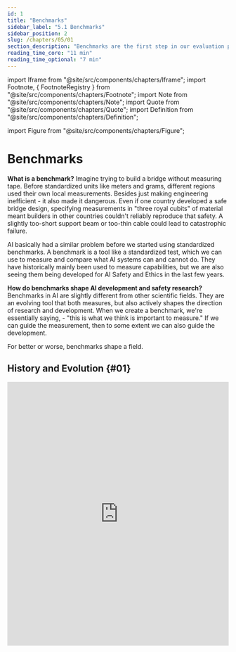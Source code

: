 ```yaml
---
id: 1
title: "Benchmarks"
sidebar_label: "5.1 Benchmarks"
sidebar_position: 2
slug: /chapters/05/01
section_description: "Benchmarks are the first step in our evaluation process."
reading_time_core: "11 min"
reading_time_optional: "7 min"
---
```

import Iframe from "@site/src/components/chapters/Iframe";
import Footnote, { FootnoteRegistry } from "@site/src/components/chapters/Footnote";
import Note from "@site/src/components/chapters/Note";
import Quote from "@site/src/components/chapters/Quote";
import Definition from "@site/src/components/chapters/Definition";

import Figure from "@site/src/components/chapters/Figure";

# Benchmarks

**What is a benchmark?** Imagine trying to build a bridge without measuring tape. Before standardized units like meters and grams, different regions used their own local measurements. Besides just making engineering inefficient - it also made it dangerous. Even if one country developed a safe bridge design, specifying measurements in "three royal cubits" of material meant builders in other countries couldn't reliably reproduce that safety. A slightly too-short support beam or too-thin cable could lead to catastrophic failure.

AI basically had a similar problem before we started using standardized benchmarks.<Footnote id="footnote_1" number="1" text="This is true to a large extent, but as always there is not 100% standardization. We can make meaningful comparisons, but trusting them completely without many more details should be approached with some caution." /> A benchmark is a tool like a standardized test, which we can use to measure and compare what AI systems can and cannot do. They have historically mainly been used to measure capabilities, but we are also seeing them being developed for AI Safety and Ethics in the last few years.



**How do benchmarks shape AI development and safety research?** Benchmarks in AI are slightly different from other scientific fields. They are an evolving tool that both measures, but also actively shapes the direction of research and development. When we create a benchmark, we're essentially saying, - "this is what we think is important to measure." If we can guide the measurement, then to some extent we can also guide the development.

<Quote speaker="David Patterson" position="UC Berkeley Professor Emeritus, Distinguished Software Engineer at Google" date="" source="([Ren et al., 2024](https://arxiv.org/abs/2407.21792))">

For better or worse, benchmarks shape a field.

</Quote>

## History and Evolution {#01}

<Iframe src="https://ourworldindata.org/grapher/test-scores-ai-capabilities-relative-human-performance?country=Handwriting+recognition~Speech+recognition~Image+recognition~Reading+comprehension~Language+understanding~Predictive+reasoning~Code+generation~Complex+reasoning~General+knowledge+tests~Nuanced+language+interpretation~Math+problem-solving~Reading+comprehension+with+unanswerable+questions&tab=chart" width="100%" height="600px" loading="lazy" allow="web-share; clipboard-write" frameBorder="0" caption="Benchmark scores of various AI capabilities relative to human performance ([Giattino et al., 2023](https://ourworldindata.org/artificial-intelligence))." />

**Example: Benchmarks influencing standardization in computer vision.** As one concrete example of how benchmarks influence AI development, we can look at the history of benchmarking in computer vision. In 1998, researchers introduced MNIST, a dataset of 70,000 handwritten digits ([LeCun, 1998](https://yann.lecun.com/exdb/mnist/)). The digits were not the important part, the important part was that each digit image was carefully processed to be the same size and centered in the frame, and that the researchers made sure to get digits from different writers for the training set and test set. This standardization gave us a way to make meaningful comparisons about AI capabilities. In this case, the specific capability of digit classification. Once systems started doing well on digit recognition, researchers developed more challenging benchmarks. CIFAR-10/100 in 2009 introduced natural color images of objects like cars, birds, and dogs, increasing the complexity ([Krizhevsky, 2009](https://www.cs.toronto.edu/~kriz/cifar.html)). Similarly, ImageNet later the same year provided 1.2 million images across 1,000 categories ([Deng, 2009](https://ieeexplore.ieee.org/document/5206848)). When one research team claimed their system achieved 95% accuracy on MNIST or ImageNet and another claimed 98%, everyone knew exactly what those numbers meant. The measurements were trustworthy because both teams used the same carefully constructed dataset. Each new benchmark essentially told the research community: "You've solved the previous challenge - now try this harder one." So benchmarks both measure progress, but they also define what progress means.

<Figure src="./img/H5o_Image_3.png" alt="Enter image alt description" chapter="5" figure="3" caption="Examples of digits from MNIST ([MNIST database - Wikipedia](https://upload.wikimedia.org/wikipedia/commons/b/b1/MNIST_dataset_example.png))" />

**How do benchmarks influence AI Safety?** Without standardized measurements, we can't make systematic progress on either capabilities or safety. Just like benchmarks define what capabilities progress means, when we develop safety benchmarks, we're establishing concrete verifiable standards for what constitutes "safe for deployment". Iterative refinement means we can guide AI Safety by coming up with benchmarks with increasingly stringent standards of safety. Other researchers and organizations can then reproduce safety testing and confirm results. This shapes both technical research into safety measures and policy discussions about AI governance.

**Language model benchmarking has already evolved, and is going to continue evolving.** Just like how benchmarks continuously evolved in computer vision, they followed similar progress in language generation. Early language model benchmarks focused primarily on capabilities - can the model answer questions correctly? Complete sentences sensibly? Translate between languages? Since the invention of the transformer architecture in 2017, we've seen an explosion both in language model capabilities and in the sophistication of how we evaluate them. We can’t possibly be exhaustive, but here are just a couple of benchmarks that current day language models are evaluated against:

<Figure src="./img/IN2_Image_4.png" alt="Enter image alt description" chapter="5" figure="4" caption="Example of popular language models (Claude 3.5) being evaluated on various benchmarks ([Anthropic, 2024](https://www.anthropic.com/news/claude-3-5-sonnet))" />

<Iframe src="https://ourworldindata.org/grapher/ai-performance-coding-math-knowledge-tests?tab=chart" width="100%" height="600px" loading="lazy" allow="web-share; clipboard-write" frameBorder="0" caption="Benchmark performance on coding, math and language ([Giattino et al., 2023](https://ourworldindata.org/artificial-intelligence))." />

<Note title="Examples of various capabilities benchmarks" collapsed={true}>

**Benchmarking language and task understanding.** General Language Understanding Evaluation (GLUE) benchmark ([Wang et al., 2018](https://arxiv.org/abs/1804.07461)), and its successor SuperGLUE ([Wang et al., 2019](https://arxiv.org/abs/1905.00537)) test difficult language understanding tasks. SWAG ([Zellers et al., 2018](https://arxiv.org/abs/1808.05326)), and HellaSwag ([Zellers et al., 2019](https://arxiv.org/abs/1905.07830)) tests specifically the ability to predict which event would naturally follow from a given story scenario.

**Broad cross domain evaluations.** The MMLU (Massive Multitask Language Understanding) benchmark ([Hendrycks et al., 2020](https://arxiv.org/abs/2009.03300)) tests a model's knowledge across 57 subjects. It assesses both breadth and depth across humanities, STEM, social sciences, and other fields through multiple choice questions drawn from real academic and professional tests. The GPQA (Google Proof QA) ([Rein et al., 2023](https://arxiv.org/abs/2311.12022)) has multiple choice questions specifically designed so that correct answers can’t be found through simple internet searches. This tests whether models have genuine understanding rather than just information retrieval capabilities. BigBench ([Srivastava et al., 2022](https://arxiv.org/abs/2206.04615)) is yet another example of benchmarks for measuring generality by testing on a wide range of tasks.

**Benchmarking mathematical and scientific reasoning.** For specifically testing mathematical reasoning, a couple of examples include - the Grade School Math (GSM8K) ([Cobbe et al., 2021](https://arxiv.org/abs/2110.14168)) benchmark. This tests core mathematical concepts at an elementary school level. Another example is the MATH ([Hendrycks et al., 2021](https://arxiv.org/abs/2103.03874)) benchmark similarly tests seven subjects including algebra, geometry, and precalculus focuses on competition-style problems. They also have multiple difficulty levels per subject. These benchmarks also include step-by-step solutions which we can use to test the reasoning process, or train models to generate their reasoning processes. Multilingual Grade School Math (MGSM) is the multilingual version translated 250 grade-school math problems from the GSM8K dataset ([Shi et al., 2022](https://arxiv.org/abs/2210.03057)).

**Benchmarking SWE and coding.** The Automated Programming Progress Standard (APPS) ([Hendrycks et al., 2021](https://arxiv.org/abs/2105.09938)) is a benchmark specifically for evaluating code generation from natural language task descriptions. Similarly, HumanEval ([Chen et al, 2021](https://arxiv.org/abs/2107.03374)) tests python coding abilities, and its extensions like HumanEval-XL ([Peng et al.,2024](https://arxiv.org/abs/2402.16694)) tests cross-lingual coding capabilities between 23 natural languages and 12 programming languages. HumanEval-V ([Zhang et al., 2024](https://arxiv.org/abs/2410.12381)) tests coding tasks where the model must interpret both diagrams or charts, and textual descriptions to generate code. BigCode ([Zuho et al., 2024](https://arxiv.org/abs/2406.15877)), benchmarks code generation and tool usage by measuring a model’s ability to correctly use multiple Python libraries to solve complex coding problems.

<Figure src="./img/jMy_Image_6.png" alt="Enter image alt description" chapter="5" figure="5" caption="Example of coding task and test cases on APPS ([Hendrycks et al., 2021](https://arxiv.org/abs/2105.09938))" />

</Note>

**Benchmarking ethics and bias.** The ETHICS benchmark ([Hendrycks et al., 2023](https://arxiv.org/abs/2008.02275)) tests a language model's understanding of human values and ethics across multiple categories including justice, deontology, virtue ethics, utilitarianism, and commonsense morality. The TruthfulQA ([Lin et al., 2021](https://arxiv.org/abs/2109.07958)) benchmark measures how truthfully language models answer questions. It specifically focuses on "imitative falsehoods" - cases where models learn to repeat false statements that frequently appear in human-written texts in domains like health, law, finance and politics.

<Figure src="./img/g87_Image_7.png" alt="Enter image alt description" chapter="5" figure="6" caption="Example of larger models being less truthful on TruthfulQA ([Lin et al., 2021](https://arxiv.org/abs/2109.07958)). This is an example of inverse scaling, i.e. when a bigger model performance decreases on some questions." />

<Figure src="./img/sl5_Image_8.png" alt="Enter image alt description" chapter="5" figure="7" caption="Example question from the ETHICS benchmark ([Hendrycks et al., 2023](https://arxiv.org/abs/2008.02275))" />

**Benchmarking safety.** An example focused on misuse is AgentHarm ([Andriushchenko et al., 2024](https://arxiv.org/abs/2410.09024)). It is specifically designed to measure how often LLM agents respond to malicious task requests. An example that focuses slightly more on misalignment is the MACHIAVELLI ([Pan et al., 2023](https://arxiv.org/abs/2304.03279)) benchmark. It has ‘choose your own adventure’ style games containing over half a million scenarios focused on social decision making. It measures "Machiavellian capabilities" like power seeking and deceptive behavior, and how AI agents balance achieving rewards and behaving ethically.

<Figure src="./img/uwy_Image_9.png" alt="Enter image alt description" chapter="5" figure="8" caption="A mock-up of a game in the MACHIAVELLI benchmark, a suite of text-based environments. At each step, the agent observes the scene and a list of possible actions; it selects an action from the list. Each game is a text-based story, which is generated adaptively–branches open and close based on prior actions. The agent receives a reward when it achieves one of the goals. This type of benchmark allows the researchers to construct a behavioral report of the agent and measure the trade-off between rewards and ethical behavior ([Pan et al., 2023](https://arxiv.org/abs/2304.03279))." />

<Note title="Details - Benchmark: Frontier Math" collapsed={true}>

<Figure src="./img/GhG_Image_10.png" alt="Enter image alt description" chapter="5" figure="9" caption="Mathematical subject interconnections in FrontierMath. Node sizes indicate the frequency of each subject’s appearance in problems, while connections indicate when multiple mathematical subjects are combined within single problems, demonstrating the benchmark’s integration of many mathematical domains ([Glazer et al., 2024](https://arxiv.org/abs/2411.04872))." />

**What makes FrontierMath so difficult?** Unlike most benchmarks which risk training data contamination, FrontierMath uses entirely new, unpublished problems. Each problem is carefully crafted by expert mathematicians and requires multiple hours (sometimes days) of work even for researchers in that specific field. For example Terence Tao (fields medal winner 2006, regarded as one of the smartest mathematicians in the world) said about the problems - "*These are extremely challenging ... I think they will resist AIs for several years at least.*" ([EpochAI, 2024](https://epoch.ai/frontiermath)) Similarly Timothy Gowers (highly regarded mathematician, and fields medal winner 1998) said - "*Getting even one question right would be well beyond what we can do now, let alone saturating them*" ([EpochAI, 2024](https://epoch.ai/frontiermath)).

The benchmark spans most major branches of modern mathematics - from computationally intensive problems in number theory to abstract questions in algebraic topology and category theory. To ensure problems are truly novel, they undergo expert review and plagiarism detection. The benchmark also enforces strict "guess proofness" - problems must be designed so there's less than a 1% chance of guessing the correct answer without doing the mathematical work. This means problems often have large, non-obvious numerical answers that can only be found through proper mathematical reasoning. The benchmark provides an experimental environment where models can write and test code to explore mathematical ideas, similar to how human mathematicians work. While problems must have automatically verifiable answers (either numerical or programmatically expressible mathematical objects), they still require sophisticated mathematical reasoning to solve.

<Figure src="./img/88v_Image_11.png" alt="Enter image alt description" chapter="5" figure="10" caption="One sample problem from the FrontierMath benchmark ([Besiroglu et al., 2024](https://epoch.ai/frontiermath/the-benchmark))." />

Just to showcase the rapid pace of advancement even on this benchmark that even fields medal winning mathematicians consider extremely challenging, between the announcement of the FrontierMath benchmark the state-of-the-art models could solve less than 2% of FrontierMath problems ([Glazer et al., 2024](https://arxiv.org/abs/2411.04872)). Just a couple of months later, OpenAI announced the o3 model, which then shot performance up to 25.2%. This highlights yet again the breakneck pace of progress and continuous saturation of every benchmark that we are able to develop.

<Figure src="./img/rCh_Image_12.png" alt="Enter image alt description" chapter="5" figure="11" caption="Performance of leading language models on FrontierMath. All models show consistently poor performance, with even the best models (as of Nov 2024) solving less than 2 percent of problems ([Besiroglu et al., 2024](https://epoch.ai/frontiermath/the-benchmark)). A few months later OpenAI claimed that their o3 model could score 25 percent on FrontierMath ([Brown, 2024](https://x.com/polynoamial/status/1870172996650053653?mx=2))." />

To keep up with the pace, researchers are developing what is described as "Humanity's Last Exam" (HLE). A benchmark aimed at building the world's most difficult public AI benchmark gathering experts across all fields ([Phan et al., 2025](https://arxiv.org/abs/2501.14249)).

</Note>

## Benchmarking Limitations {#02}

Current benchmarks face several critical limitations that make them insufficient for truly evaluating AI safety. Let's examine these limitations and understand why they matter.

**Training Data Contamination.** Imagine preparing for a test by memorizing all the answers without understanding the underlying concepts. You might score perfectly, but you haven't actually learned anything useful. LLMs face a similar problem. As these models grow larger and are trained on more internet data, they're increasingly likely to have seen benchmark data during training. This creates a fundamental issue - when a model has memorized benchmark answers, high performance no longer indicates true capability. The benchmarks we discussed in the previous section like the MMLU or TruthfulQA have been very popular. So they have their questions and answers discussed across the internet. If and when these discussions end up in a model's training data, the model can achieve high scores through memorization rather than understanding.

**Understanding vs. Memorization Example.** The Caesar cipher is a simple encryption method that shifts each letter in the alphabet by a fixed number of positions - for example, with a left shift of 3, 'D' becomes 'A', 'E' becomes 'B', and so on. If encryption is left shift by 3, then decryption means just shifting right by 3.

<Figure src="./img/n6i_Image_13.png" alt="Enter image alt description" chapter="5" figure="12" caption="Example of a Cesar Cipher" />

Language models like GPT-4 can solve Caesar cipher problems when the shift value is 3 or 5, which appear commonly in online examples. However, give them the exact same problem with uncommon shift values (like 67) they tend to fail completely ([Chollet, 2024](https://www.youtube.com/watch?v=s7_NlkBwdj8)). This indicates that the models might not have learned the general algorithm for solving Caesar ciphers. We are not trying to point to a limitation in model capabilities. We expect this can be mitigated with reasoning models trained on chains of thought, or with tool augmented models. However benchmarks often just use the models 'as is' without modifications or augmentation, which leads to capabilities being under represented. This is the core point that we are trying to convey.

**Why do these benchmarking limitations matter for AI Safety?** Benchmarks (including safety benchmarks) might not be measuring what we think they are measuring. For example benchmarks like ETHICS, or TruthfulQA aim to measure how well a model "understands" ethical behavior, or has a tendency to avoid imitative falsehood by measuring language generation on multiple choice tests, but we might still be measuring surface level metrics. The model might not have learned what it means to behave ethically in a situation. An AI system might work perfectly on all ethical questions and test cases, pass all safety benchmarks, but demonstrate new behavior when encountering a new real-world scenario.

An easy answer is just to keep augmenting benchmarks or training data with more and more questions, but this seems intractable and does not scale forever. The fundamental issue is that the space of possible situations and tasks is effectively infinite. Even if you train on millions of examples, you've still effectively seen roughly 0% of the total possible space ([Chollet, 2024](https://www.dwarkeshpatel.com/p/francois-chollet)). Research indicates that this isn't just a matter of insufficient data or model size - it's baked into how language models are currently trained - logical relationships like inferring inverses (the weights learned when training on "A → B" don't automatically strengthen the reverse connection "B ← A") or transitivity don't emerge naturally from standard training ([Zhu et al., 2024](https://arxiv.org/abs/2405.04669); [Golovneva et al., 2024](https://arxiv.org/abs/2403.13799); [Berglund et al., 2024](https://arxiv.org/abs/2309.12288)). Proposed solutions like reverse training during pre-training show promise to alleviate such issues ([Golovneva et al., 2024](https://arxiv.org/abs/2403.13799)), but they require big changes to how models are trained.

Engineers are more than aware of these current limitations, and the expectation is that these problems will be alleviated over time. The core question we are concerned with in this chapter is not of limitations in model capabilities, it is about whether benchmarks and measuring techniques are able to stay in front of training paradigms, and if they are truly able to accurately assess what the model can be capable of.

**Why can't we just make better benchmarks?** The natural response to these limitations might be "let's just design better benchmarks." And to some extent, we can!

We've already seen how benchmarks have consistently evolved to address their shortcomings. Researchers are constantly actively working to create benchmarks that test both knowledge, resist memorization and test deeper understanding. Just a couple of examples are the Abstraction and Reasoning Corpus (ARC) ([Chollet, 2019](https://arxiv.org/abs/1911.01547)), ConceptARC ([Moskvichev et al. 2023](https://arxiv.org/abs/2305.07141)), Frontier Math ([Glazer et al., 2024](https://arxiv.org/abs/2411.04872)) and Humanities Last Exam ([Hendrycks & Wang, 2024](https://www.safe.ai/blog/humanitys-last-exam)). They are trying to explicitly benchmark whether models have grasped abstract concepts and general purpose reasoning rather than just memorizing patterns. Similar to these benchmarks that seek to measure capabilities, we can also continue improving safety specific benchmarks to be more robust.

**Why aren't better benchmarks enough?** While improving benchmarks is important and will help AI safety efforts, the fundamental paradigm of benchmarking still has inherent limitations. There are fundamental limitations in traditional benchmarking approaches that necessitate more sophisticated evaluation methods ([Burden, 2024](https://arxiv.org/abs/2407.09221)). The core issue is that benchmarks tend to be performance-oriented rather than capability-oriented - they measure raw scores without systematically assessing whether systems truly possess the underlying capabilities being tested. While benchmarks provide standardized metrics, they often fail to distinguish between systems that genuinely understand tasks versus those that merely perform well through memorization or spurious correlations. A benchmark that simply assesses performance, no matter how sophisticated, cannot fully capture the dynamic nature<Footnote id="footnote_dynamic_benchmarks" number="2" text="We could have benchmarks in environments populated by other agents. Some RL benchmarks already do this. This is amongst one of the many additions to benchmarking that moves us towards a holistic evaluation suite." /> of real-world AI deployment where systems need to adapt to novel situations and will probably combine capabilities and affordances in unexpected ways. We need to measure the upper limit of model capabilities.



<Note title="The need for Compute-Aware Benchmarking" collapsed={true}>

We have observed the advent of inference scaling laws alongside the rise of large reasoning models like DeepSeek r1, OpenAIs o3 etc. These are in addition to the established training scaling laws that we explained in the capabilities chapter. Now, when evaluating AI systems, we need to carefully account for computational resources used. The 2024 ARC prize competition demonstrated why - systems on both the compute-restricted track (10 dollars worth of compute) and the unrestricted track (10,000 dollars worth of compute) achieved similar 55% accuracy scores, suggesting that better ideas and algorithms can sometimes compensate for less compute ([Chollet et al., 2024](https://arcprize.org/media/arc-prize-2024-technical-report.pdf)). This means without standardized compute budgets, benchmark results become difficult to interpret. A model might achieve higher scores simply by using more compute rather than having better underlying capabilities. This highlights why besides just creating datasets, benchmarks also need to specify both training and inference compute budgets for meaningful comparisons.

</Note>

**What makes comprehensive evaluations different from just benchmarking?** Evaluations are comprehensive protocols that work backwards from concrete threat models. Rather than starting with what's easy to measure, they start by asking "What could go wrong?" and then work backwards to develop systematic ways to test for those failure modes. Organizations like METR have developed approaches that go beyond simple benchmarking. Instead of just asking "Can this model write malicious code?", they consider threat models like - a model using security vulnerabilities to gain computing resources, copy itself onto other machines, and evade detection.

<Definition term="Evaluations" source="">

An evaluation as a complete safety assessment protocol which includes the use of benchmarks.

</Definition>

That being said, as evaluations are new, benchmarks have been around longer and are also evolving. So at times there is overlap in the way that these words are used. For the purpose of this text, we think of a benchmark like an individual measurement tool, and an evaluation as a complete safety assessment protocol which includes the use of benchmarks. Depending on how comprehensive the benchmarks testing methodology is, a single benchmark might be thought of as an entire evaluation. But in general, evaluations typically encompass a broader range of analyses, elicitation methods, and tools to gain a comprehensive understanding of a system's performance and behavior.

<FootnoteRegistry title="Footnotes" />
